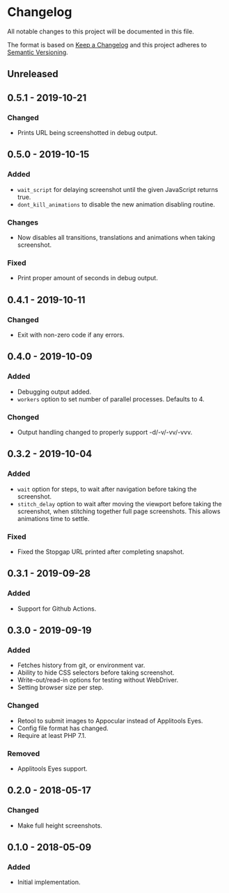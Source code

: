 # Changelog
All notable changes to this project will be documented in this file.

The format is based on [Keep a Changelog](http://keepachangelog.com/en/1.0.0/)
and this project adheres to [Semantic Versioning](http://semver.org/spec/v2.0.0.html).

## Unreleased

## 0.5.1 - 2019-10-21
### Changed
- Prints URL being screenshotted in debug output.

## 0.5.0 - 2019-10-15
### Added
- `wait_script` for delaying screenshot until the given JavaScript
  returns true.
- `dont_kill_animations` to disable the new animation disabling routine.

### Changes
- Now disables all transitions, translations and animations when
  taking screenshot.

### Fixed
- Print proper amount of seconds in debug output.

## 0.4.1 - 2019-10-11
### Changed
- Exit with non-zero code if any errors.

## 0.4.0 - 2019-10-09
### Added
- Debugging output added.
- `workers` option to set number of parallel processes. Defaults to 4.

### Chonged
- Output handling changed to properly support -d/-v/-vv/-vvv.

## 0.3.2 - 2019-10-04
### Added
- `wait` option for steps, to wait after navigation before taking the
  screenshot.
- `stitch_delay` option to wait after moving the viewport before
  taking the screenshot, when stitching together full page
  screenshots. This allows animations time to settle.

### Fixed
- Fixed the Stopgap URL printed after completing snapshot.

## 0.3.1 - 2019-09-28
### Added
- Support for Github Actions.

## 0.3.0 - 2019-09-19
### Added
- Fetches history from git, or environment var.
- Ability to hide CSS selectors before taking screenshot.
- Write-out/read-in options for testing without WebDriver.
- Setting browser size per step.

### Changed
- Retool to submit images to Appocular instead of Applitools Eyes.
- Config file format has changed.
- Require at least PHP 7.1.

### Removed
- Applitools Eyes support.

## 0.2.0 - 2018-05-17
### Changed
- Make full height screenshots.

## 0.1.0 - 2018-05-09
### Added
- Initial implementation.

